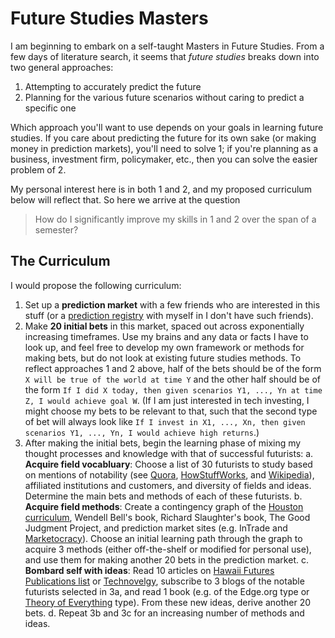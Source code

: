 # Future Studies Masters

I am beginning to embark on a self-taught Masters in Future Studies. From a few
days of literature search, it seems that *future studies* breaks down into two
general approaches:

1. Attempting to accurately predict the future
2. Planning for the various future scenarios without caring to predict a
   specific one

Which approach you'll want to use depends on your goals in learning future
studies. If you care about predicting the future for its own sake (or making
money in prediction markets), you'll need to solve 1; if you're planning as a
business, investment firm, policymaker, etc., then you can solve the easier
problem of 2.

My personal interest here is in both 1 and 2, and my proposed curriculum below
will reflect that. So here we arrive at the question

> How do I significantly improve my skills in 1 and 2 over the span of a
> semester?

## The Curriculum

I would propose the following curriculum:

1. Set up a **prediction market** with a few friends who are interested in this
   stuff (or a [prediction
   registry](http://www.davidbrin.com/predictionsregistry.html) with myself in I
   don't have such friends).
2. Make **20 initial bets** in this market, spaced out across
   exponentially increasing timeframes. Use my brains and any data or facts I
   have to look up, and feel free to develop my own framework or methods for
   making bets, but do not look at existing future studies methods. To reflect
   approaches 1 and 2 above, half of the bets should be of the form `X will be
   true of the world at time Y` and the other half should be of the form `If I
   did X today, then given scenarios Y1, ..., Yn at time Z, I would achieve goal
   W`. (If I am just interested in tech investing, I might choose my bets to be
   relevant to that, such that the second type of bet will always look like `If
   I invest in X1, ..., Xn, then given scenarios Y1, ..., Yn, I would achieve
   high returns`.)
3. After making the initial bets, begin the learning phase of mixing my thought
   processes and knowledge with that of successful futurists:
   a. **Acquire field vocabluary**: Choose a list of 30 futurists to study based
   on mentions of notability (see
   [Quora](http://www.quora.com/Who-are-the-best-living-futurists),
   [HowStuffWorks](http://electronics.howstuffworks.com/future-tech/10-groundbreaking-futurists.htm#page=10),
   and [Wikipedia](http://en.wikipedia.org/wiki/List_of_futurologists)),
   affiliated institutions and customers, and diversity of fields and ideas.
   Determine the main bets and methods of each of these futurists.
   b. **Acquire field methods**: Create a contingency graph of the
   [Houston](http://houstonfutures.org/courses.html)
   [curriculum](http://www.uh.edu/technology/programs/graduate/foresight/),
   Wendell Bell's book, Richard Slaughter's book, The Good Judgment Project, and
   prediction market sites (e.g. InTrade and
   [Marketocracy](http://www.marketocracy.com/)). Choose an initial learning
   path through the graph to acquire 3 methods (either off-the-shelf or modified
   for personal use), and use them for making another 20 bets in the prediction
     market.
   c. **Bombard self with ideas**: Read 10 articles on [Hawaii Futures Publications
   list](http://www.futures.hawaii.edu/publications.html) or
   [Technovelgy](http://www.technovelgy.com/), subscribe to 3 blogs
   of the notable futurists selected in 3a, and read 1 book (e.g. of the
   Edge.org type or [Theory of
   Everything](http://www.amazon.com/Theory-Everything-Integral-Business-Spirituality/dp/1570628556) type).
   From these new ideas, derive another 20 bets.
   d. Repeat 3b and 3c for an increasing number of methods and ideas.
